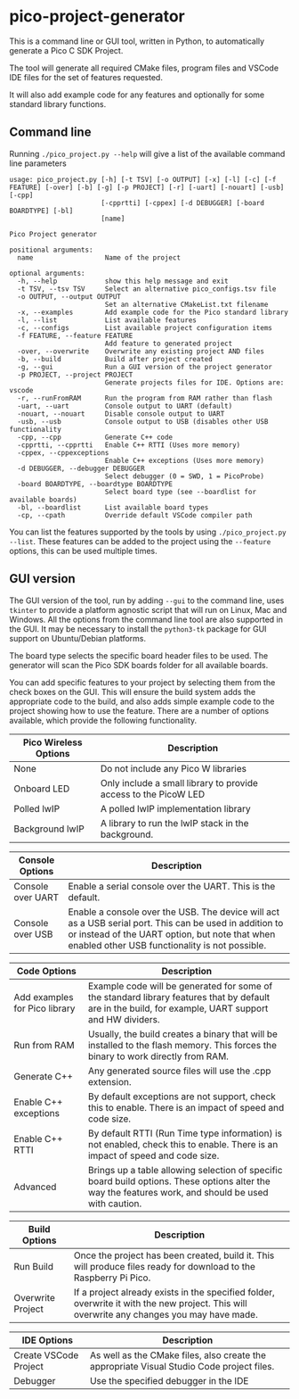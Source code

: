 # pico-project-generator

This is a command line or GUI tool, written in Python, to automatically generate a Pico C SDK Project.

The tool will generate all required CMake files, program files and VSCode IDE files for the set of features requested.

It will also add example code for any features and optionally for some standard library functions.

## Command line

Running `./pico_project.py --help` will give a list of the available command line parameters

```
usage: pico_project.py [-h] [-t TSV] [-o OUTPUT] [-x] [-l] [-c] [-f FEATURE] [-over] [-b] [-g] [-p PROJECT] [-r] [-uart] [-nouart] [-usb] [-cpp]
                       [-cpprtti] [-cppex] [-d DEBUGGER] [-board BOARDTYPE] [-bl]
                       [name]

Pico Project generator

positional arguments:
  name                  Name of the project

optional arguments:
  -h, --help            show this help message and exit
  -t TSV, --tsv TSV     Select an alternative pico_configs.tsv file
  -o OUTPUT, --output OUTPUT
                        Set an alternative CMakeList.txt filename
  -x, --examples        Add example code for the Pico standard library
  -l, --list            List available features
  -c, --configs         List available project configuration items
  -f FEATURE, --feature FEATURE
                        Add feature to generated project
  -over, --overwrite    Overwrite any existing project AND files
  -b, --build           Build after project created
  -g, --gui             Run a GUI version of the project generator
  -p PROJECT, --project PROJECT
                        Generate projects files for IDE. Options are: vscode
  -r, --runFromRAM      Run the program from RAM rather than flash
  -uart, --uart         Console output to UART (default)
  -nouart, --nouart     Disable console output to UART
  -usb, --usb           Console output to USB (disables other USB functionality
  -cpp, --cpp           Generate C++ code
  -cpprtti, --cpprtti   Enable C++ RTTI (Uses more memory)
  -cppex, --cppexceptions
                        Enable C++ exceptions (Uses more memory)
  -d DEBUGGER, --debugger DEBUGGER
                        Select debugger (0 = SWD, 1 = PicoProbe)
  -board BOARDTYPE, --boardtype BOARDTYPE
                        Select board type (see --boardlist for available boards)
  -bl, --boardlist      List available board types
  -cp, --cpath          Override default VSCode compiler path

```
You can list the features supported by the tools by using `./pico_project.py --list`. These features can
be added to the project using the `--feature` options, this can be used multiple times.



## GUI version

The GUI version of the tool, run by adding `--gui` to the command line, uses `tkinter` to provide a platform agnostic script that will run on Linux, Mac and Windows. All the options from the command line tool are also supported in the GUI. It may be necessary to install the `python3-tk` package for GUI support on Ubuntu/Debian platforms.

The board type selects the specific board header files to be used. The generator will scan the Pico SDK boards folder for all available boards.

You can add specific features to your project by selecting them from the check boxes on the GUI. This will ensure the build system adds the appropriate code to the build, and also adds simple example code to the project showing how to use the feature. There are a number of options available, which provide the following functionality.

Pico Wireless Options | Description
----------------------|-----------
None | Do not include any Pico W libraries
Onboard LED | Only include a small library to provide access to the PicoW LED
Polled lwIP | A polled lwIP implementation library
Background lwIP | A library to run the lwIP stack in the background.

Console Options | Description
----------------|-----------
Console over UART | Enable a serial console over the UART. This is the default.
Console over USB | Enable a console over the USB. The device will act as a USB serial port. This can be used in addition to or instead of the UART option, but note that when enabled other USB functionality is not possible.


Code Options | Description
-------------| -----------
Add examples for Pico library | Example code will be generated for some of the standard library features that by default are in the build, for example, UART support and HW dividers.
Run from RAM | Usually, the build creates a binary that will be installed to the flash memory. This forces the binary to work directly from RAM.
Generate C++ | Any generated source files will use the .cpp extension.
Enable C++ exceptions | By default exceptions are not support, check this to enable. There is an impact of speed and code size.
Enable C++ RTTI | By default RTTI (Run Time type information) is not enabled, check this to enable. There is an impact of speed and code size.
Advanced  | Brings up a table allowing selection of specific board build options. These options alter the way the features work, and should be used with caution.


Build Options | Description
--------------| -----------
Run Build | Once the project has been created, build it. This will produce files ready for download to the Raspberry Pi Pico.
Overwrite Project | If a project already exists in the specified folder, overwrite it with the new project. This will overwrite any changes you may have made.

IDE Options | Description
------------| -----------
Create VSCode Project | As well as the CMake files, also create the appropriate Visual Studio Code project files.
Debugger | Use the specified debugger in the IDE









